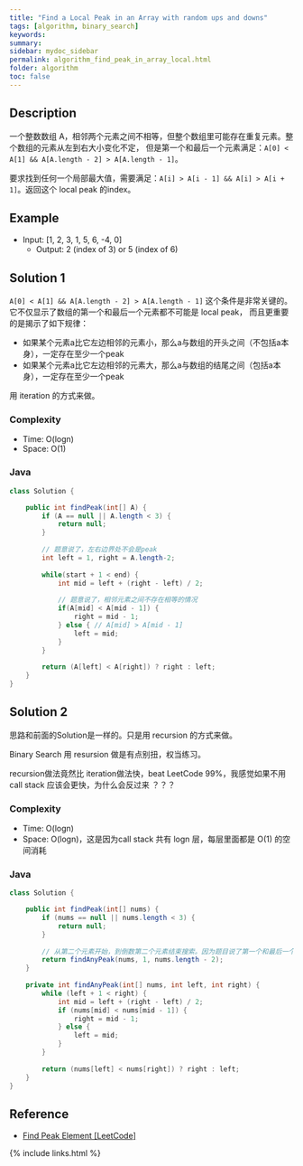 ```yaml
---
title: "Find a Local Peak in an Array with random ups and downs"
tags: [algorithm, binary_search]
keywords:
summary:
sidebar: mydoc_sidebar
permalink: algorithm_find_peak_in_array_local.html
folder: algorithm
toc: false
---
```


## Description
一个整数数组 A，相邻两个元素之间不相等，但整个数组里可能存在重复元素。整个数组的元素从左到右大小变化不定，
但是第一个和最后一个元素满足：`A[0] < A[1] && A[A.length - 2] > A[A.length - 1]`。

要求找到任何一个局部最大值，需要满足：`A[i] > A[i - 1] && A[i] > A[i + 1]`。返回这个 local peak 的index。

## Example
* Input: [1, 2, 3, 1, 5, 6, -4, 0]
  * Output: 2 (index of 3) or 5 (index of 6)

## Solution 1
`A[0] < A[1] && A[A.length - 2] > A[A.length - 1]` 这个条件是非常关键的。它不仅显示了数组的第一个和最后一个元素都不可能是 local peak，
而且更重要的是揭示了如下规律：
* 如果某个元素a比它左边相邻的元素小，那么a与数组的开头之间（不包括a本身），一定存在至少一个peak
* 如果某个元素a比它左边相邻的元素大，那么a与数组的结尾之间（包括a本身），一定存在至少一个peak

用 iteration 的方式来做。

### Complexity
* Time: O(logn)
* Space: O(1)

### Java
```java
class Solution {

    public int findPeak(int[] A) {
        if (A == null || A.length < 3) {
            return null;
        }
    
        // 题意说了，左右边界处不会是peak
        int left = 1, right = A.length-2; 
        
        while(start + 1 < end) {
            int mid = left + (right - left) / 2;
            
            // 题意说了，相邻元素之间不存在相等的情况
            if(A[mid] < A[mid - 1]) {
                right = mid - 1;
            } else { // A[mid] > A[mid - 1]
                left = mid;
            }
        }
        
        return (A[left] < A[right]) ? right : left;
    }
}
```

## Solution 2
思路和前面的Solution是一样的。只是用 recursion 的方式来做。

Binary Search 用 resursion 做是有点别扭，权当练习。

recursion做法竟然比 iteration做法快，beat LeetCode 99%，我感觉如果不用 call stack 应该会更快，为什么会反过来 ？？？

### Complexity
* Time: O(logn)
* Space: O(logn)，这是因为call stack 共有 logn 层，每层里面都是 O(1) 的空间消耗

### Java
```java
class Solution {

    public int findPeak(int[] nums) {
        if (nums == null || nums.length < 3) {
            return null;
        }
        
        // 从第二个元素开始，到倒数第二个元素结束搜索。因为题目说了第一个和最后一个不是
        return findAnyPeak(nums, 1, nums.length - 2);
    }
    
    private int findAnyPeak(int[] nums, int left, int right) {
        while (left + 1 < right) {
            int mid = left + (right - left) / 2;
            if (nums[mid] < nums[mid - 1]) {
                right = mid - 1;
            } else {
                left = mid;
            }
        }
        
        return (nums[left] < nums[right]) ? right : left;
    }
}
```

## Reference
* [Find Peak Element [LeetCode]](https://leetcode.com/problems/find-peak-element/description/)

{% include links.html %}
